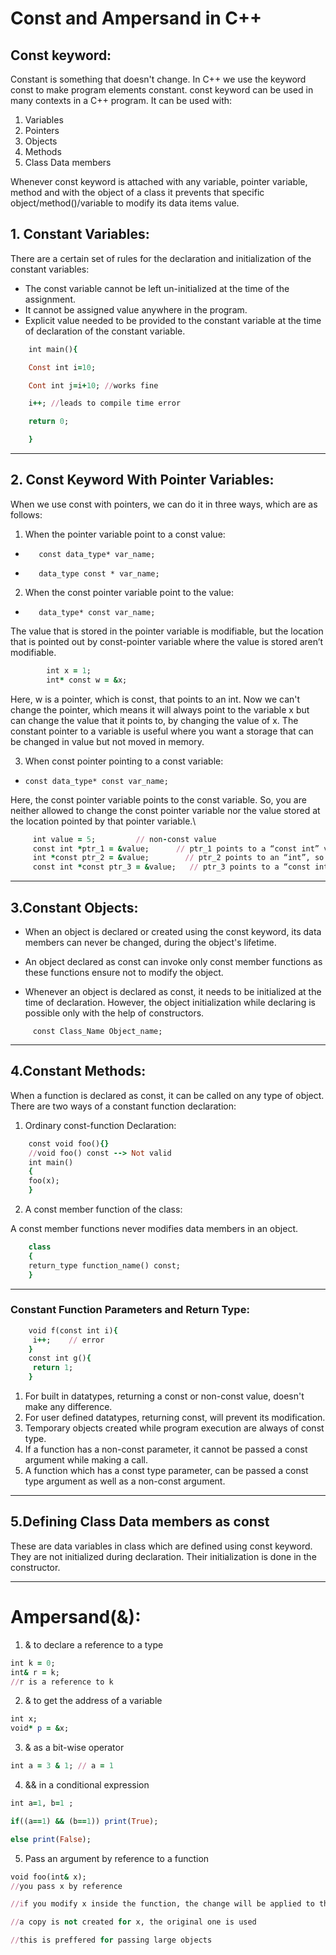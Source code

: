 # Const and Ampersand in C++ 

## Const keyword:

Constant is something that doesn't change. In C++ we use the keyword const to make program elements constant. const keyword can be used in many contexts in a C++ program. It can be used with:
1. Variables
2. Pointers
3. Objects
4. Methods
5. Class Data members

Whenever const keyword is attached with any variable, pointer variable, method and with the object of a class it prevents that specific object/method()/variable to modify its data items value.

## 1. Constant Variables:

There are a certain set of rules for the declaration and initialization of the constant variables:
   
 - The const variable cannot be left un-initialized at the time of the assignment.
 - It cannot be assigned value anywhere in the program.
 - Explicit value needed to be provided to the constant variable at the time of declaration of the constant variable.


```ruby
    int main(){

    Const int i=10;

    Cont int j=i+10; //works fine

    i++; //leads to compile time error

    return 0;

    }

```
----------

## 2. Const Keyword With Pointer Variables:

When we use const with pointers, we can do it in three ways, which are as follows:
  
 1) When the pointer variable point to a const value:
   
- 
         const data_type* var_name; 
- 
         data_type const * var_name;

 2) When the const pointer variable point to the value:
      
-        data_type* const var_name;
The value that is stored in the pointer variable is modifiable, but the location that is pointed out by const-pointer variable where the value is stored aren’t modifiable.
```ruby     
        int x = 1;
        int* const w = &x;
```
Here, w is a pointer, which is const, that points to an int. Now we can't change the pointer, which means it will always point to the variable x but can change the value that it points to, by changing the value of x.
The constant pointer to a variable is useful where you want a storage that can be changed in value but not moved in memory.

 3) When const pointer pointing to a const variable:
- 
      const data_type* const var_name;

Here, the const pointer variable points to the const variable. So, you are neither allowed to change the const pointer variable nor the value stored at the location pointed by that pointer variable.\

```ruby
     int value = 5;         // non-const value
     const int *ptr_1 = &value;      // ptr_1 points to a “const int” value, so this is a pointer to a const value.
     int *const ptr_2 = &value;        // ptr_2 points to an “int”, so this is a const pointer to a non-const value.
     const int *const ptr_3 = &value;   // ptr_3 points to a “const int” value, so this is a const pointer to a const value.
```

---
## 3.Constant Objects:

+ When an object is declared or created using the const keyword, its data members can never be changed, during the object's lifetime.

+ An object declared as const can invoke only const member functions as these functions ensure not to modify the object.

+ Whenever an object is declared as const, it needs to be initialized at the time of declaration. However, the object initialization while declaring is possible only with the help of constructors.
  
```
     const Class_Name Object_name;
```
---
## 4.Constant Methods:

When a function is declared as const, it can be called on any type of object.
There are two ways of a constant function declaration:

 1. Ordinary const-function Declaration:

```ruby   
    const void foo(){}
    //void foo() const --> Not valid
    int main()
    {
    foo(x);
    }
```
 2. A const member function of the class:

A const member functions never modifies data members in an object.

```ruby
    class
    {
    return_type function_name() const;
    }
```

---
### Constant Function Parameters and Return Type:

```ruby
    void f(const int i){ 
     i++;    // error
    }
    const int g(){
     return 1;
    }
 ```
1.	For built in datatypes, returning a const or non-const value, doesn't make any difference.
2.	For user defined datatypes, returning const, will prevent its modification.
3.	Temporary objects created while program execution are always of const type.
4.	If a function has a non-const parameter, it cannot be passed a const argument while making a call.
5.	A function which has a const type parameter, can be passed a const type argument as well as a non-const argument.

---

## 5.Defining Class Data members as const
   These are data variables in class which are defined using const keyword. They are not initialized during declaration. Their initialization is done in the constructor.

---


# Ampersand(&):
1. & to declare a reference to a type

```ruby
int k = 0;
int& r = k;
//r is a reference to k
```

2. & to get the address of a variable

```ruby
int x;
void* p = &x;
```

3. & as a bit-wise operator

```ruby
int a = 3 & 1; // a = 1
```

4. && in a conditional expression

```ruby
int a=1, b=1 ;

if((a==1) && (b==1)) print(True); 

else print(False);
```

5. Pass an argument by reference to a function


```ruby
void foo(int& x);
//you pass x by reference

//if you modify x inside the function, the change will be applied to the original variable

//a copy is not created for x, the original one is used

//this is preffered for passing large objects
```
